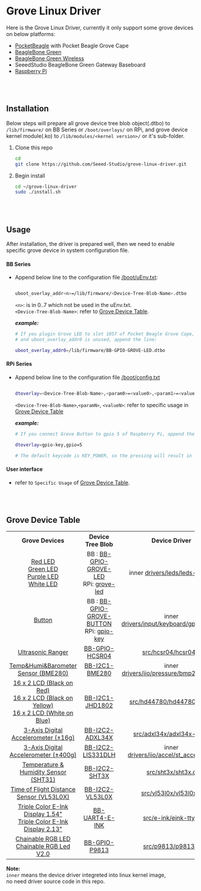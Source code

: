 Grove Linux Driver
==================

  Here is the Grove Linux Driver, currently it only support some grove devices on below platforms:
  - [PocketBeagle](https://beagleboard.org/pocket) with Pocket Beagle Grove Cape
  - [BeagleBone Green](https://www.seeedstudio.com/Grove-Cape-for-BeagleBone-Series-p-1718.html)
  - [BeagleBone Green Wireless](https://www.seeedstudio.com/BeagleBone-Green-Wireless-Development-Board-TI-AM335x-WiFi-B-p-2650.html)
  - SeeedStudio BeagleBone Green Gateway Baseboard
  - [Raspberry Pi](https://www.seeedstudio.com/category/Boards-c-17.html)



<br><br>
Installation
------------
  Below steps will prepare all grove device tree blob object(.dtbo) to
```/lib/firmware/``` on BB Series or ```/boot/overlays/``` on RPi,
and grove device kernel module(.ko) to ```/lib/modules/<kernel version>/``` or it's sub-folder.

1. Clone this repo

   ```bash
   cd
   git clone https://github.com/Seeed-Studio/grove-linux-driver.git
   ```

2. Begin install

   ```bash
   cd ~/grove-linux-driver
   sudo ./install.sh
   ```


<br><br>
Usage
-----
After installation, the driver is prepared well, then we need to enable specific
grove device in system configuration file.

#### BB Series

* Append below line to the configuration file
  [/boot/uEnv.txt](https://elinux.org/Beagleboard:BeagleBoneBlack_Debian#U-Boot_Overlays):

  ```bash

  uboot_overlay_addr<n>=/lib/firmware/<Device-Tree-Blob-Name>.dtbo
  
  ```
  ```<n>```: is in 0..7 which not be used in the uEnv.txt.  <br>
  ```<Device-Tree-Blob-Name>```: refer to [Grove Device Table](#grove-device-table).

  ***example:***


  ```bash
  # If you plugin Grove LED to slot 1057 of Pocket Beagle Grove Cape, 
  # and uboot_overlay_addr0 is unused, append the line:

  uboot_overlay_addr0=/lib/firmware/BB-GPIO-GROVE-LED.dtbo

  ```

#### RPi Series

* Append below line to the configuration file
  [/boot/config.txt](https://github.com/raspberrypi/linux/blob/rpi-4.14.y/arch/arm/boot/dts/overlays/README)

  ```bash
  
  dtoverlay=<Device-Tree-Blob-Name>,<param0>=<value0>,<param1>=<value1>,...
  
  ```
  ```<Device-Tree-Blob-Name>```,```<paramN>```, ```<valueN>```:
  refer to specific usage in [Grove Device Table](#grove-device-table)

  ***example:***


  ```bash
  # If you connect Grove Button to gpio 5 of Raspberry Pi, append the line:
  
  dtoverlay=gpio-key,gpio=5
  
  # The default keycode is KEY_POWER, so the pressing will result in a power off.
  ```


#### User interface
* refer to ```Specific Usage``` of [Grove Device Table](#grove-device-table).



<br><br>
Grove Device Table
------------------
<div>
  <table border="0">
    <tr align="center">
      <th>Grove Devices</th>
      <th>Device Tree Blob</th>
      <th>Device Driver</th>
      <th>Specific Usage</th>
    </tr>
    <tr align="center">
      <td>
        <a href="https://www.seeedstudio.com/Grove-Red-LED-p-1142.html">Red LED</a><br>
        <a href="https://www.seeedstudio.com/Grove-Green-LED-p-1144.html">Green LED</a><br>
        <a href="https://www.seeedstudio.com/Grove-Purple-LED-3m-p-1143.html">Purple LED</a><br>
        <a href="https://www.seeedstudio.com/Grove-White-LED-p-1140.html">White LED</a>
      </td>
      <td>
        BB : <a href="dts/bbb/BB-GPIO-GROVE-LED.dts">BB-GPIO-GROVE-LED</a><br>
        RPi: <a href="dts/rpi/grove-led-overlay.dts">grove-led</a>
      </td>
      <td>inner <a href="https://github.com/beagleboard/linux/blob/master/drivers/leds/leds-gpio.c">drivers/leds/leds-gpio.c</a></td>
      <td><a href="src/grove-led/README.md">Click</a></td>
    </tr>
    <tr align="center">
      <td><a href="https://www.seeedstudio.com/s/Grove-Button-p-766.html">Button</a></td>
      <td>
        BB : <a href="dts/bbb/BB-GPIO-GROVE-BUTTON.dts">BB-GPIO-GROVE-BUTTON</a><br>
        RPi: <a href="https://github.com/raspberrypi/linux/blob/rpi-4.14.y/arch/arm/boot/dts/overlays/gpio-key-overlay.dts">gpio-key</a>
      </td>
      <td>inner <a href="https://github.com/beagleboard/linux/blob/master/drivers/input/keyboard/gpio_keys.c">drivers/input/keyboard/gpio_keys.c</a></td>
      <td><a href="src/grove-button/README.md">Click</a></td>
    </tr>
    <tr align="center">
      <td><a href="https://www.seeedstudio.com/Grove-Ultrasonic-Ranger-p-960.html">Ultrasonic Ranger</a></td>
      <td><a href="dts/bbb/BB-GPIO-HCSR04.dts">BB-GPIO-HCSR04</a></td>
      <td><a href="src/hcsr04/hcsr04.c">src/hcsr04/hcsr04.c</a></td>
      <td><a href="src/hcsr04/README.md">Click</a></td>
    </tr>
    <tr align="center">
      <td><a href="https://www.seeedstudio.com/Grove-Temp-Humi-Barometer-Sensor-BME280-p-2653.html">Temp&Humi&Barometer Sensor (BME280)</a></td>
      <td><a href="dts/bbb/BB-I2C1-BME280.dts">BB-I2C1-BME280</a></td>
      <td>inner <a href="https://github.com/beagleboard/linux/blob/master/drivers/iio/pressure/bmp280-i2c.c">drivers/iio/pressure/bmp280-i2c.c</a></td>
      <td><a href="src/bme280/README.md">Click</a></td>
    </tr>
    <tr align="center">
      <td>
        <a href="https://www.seeedstudio.com/Grove-16-x-2-LCD-Black-on-Red-p-3197.html">16 x 2 LCD (Black on Red)</a><br>
        <a href="https://www.seeedstudio.com/Grove-16-x-2-LCD-Black-on-Yellow-p-3198.html">16 x 2 LCD (Black on Yellow)</a><br>
        <a href="https://www.seeedstudio.com/Grove-16-x-2-LCD-White-on-Blue-p-3196.html">16 x 2 LCD (White on Blue)</a>
      </td>
      <td><a href="dts/bbb/BB-I2C1-JHD1802.dts">BB-I2C1-JHD1802</a></td>
      <td><a href="src/hd44780/hd44780-i2c.c">src/hd44780/hd44780-i2c.c</a></td>
      <td><a href="src/hd44780/README.md">Click</a></td>
    </tr>
    <tr align="center">
      <td><a href="https://www.seeedstudio.com/Grove-3-Axis-Digital-Accelerometer-16-p-1156.html">3-Axis Digital Accelerometer (±16g)</a></td>
      <td><a href="dts/bbb/BB-I2C2-ADXL34X.dts">BB-I2C2-ADXL34X</a></td>
      <td><a href="src/adxl34x/adxl34x-i2c.c">src/adxl34x/adxl34x-i2c.c</a></td>
      <td><a href="src/adxl34x/README.md">Click</a></td>
    </tr>
    <tr align="center">
      <td><a href="https://www.seeedstudio.com/Grove-3-Axis-Digital-Accelerometer-400-p-1897.html">3-Axis Digital Accelerometer (±400g)</a></td>
      <td><a href="dts/bbb/BB-I2C2-LIS331DLH.dts">BB-I2C2-LIS331DLH</a></td>
      <td>inner <a href="https://github.com/beagleboard/linux/blob/master/drivers/iio/accel/st_accel_i2c.c">drivers/iio/accel/st_accel_i2c.c</a></td>
      <td><a href="src/lis3lv02d/README.md">Click</a></td>
    </tr>
    <tr align="center">
      <td><a href="https://www.seeedstudio.com/Grove-Temperature-Humidity-Sensor-SHT31-p-2655.html">Temperature & Humidity Sensor (SHT31)</a></td>
      <td><a href="dts/bbb/BB-I2C2-SHT3X.dts">BB-I2C2-SHT3X</a></td>
      <td><a href="src/sht3x/sht3x.c">src/sht3x/sht3x.c</a></td>
      <td><a href="src/sht3x/README.md">Click</a></td>
    </tr>
    <tr align="center">
      <td><a href="https://www.seeedstudio.com/Grove-Time-of-Flight-Distance-Sensor-VL53L0-p-3086.html">Time of Flight Distance Sensor (VL53L0X)</a></td>
      <td><a href="dts/bbb/BB-I2C2-VL53L0X.dts">BB-I2C2-VL53L0X</a></td>
      <td><a href="src/vl53l0x/vl53l0x.c">src/vl53l0x/vl53l0x.c</a></td>
      <td><a href="src/vl53l0x/Readme.md">Click</a></td>   
    </tr>
    <tr align="center">
      <td>
        <a href="https://www.seeedstudio.com/Grove-Triple-Color-E-Ink-Display-1-54-p-2890.html">Triple Color E-Ink Display 1.54"</a><br>
        <a href="https://www.seeedstudio.com/Grove-Triple-Color-E-Ink-Display-2-13-p-2889.html">Triple Color E-Ink Display 2.13"</a><br>
      </td>
      <td><a href="dts/bbb/BB-UART4-E-INK.dts">BB-UART4-E-INK</a></td>
      <td><a href="src/e-ink/eink-tty.c">src/e-ink/eink-tty.c</a></td>
      <td></td>
    </tr>
    <tr align="center">
      <td>
        <a href="https://www.seeedstudio.com/Grove-Chainable-RGB-LED-p-850.html">Chainable RGB LED</a><br>
        <a href="https://www.seeedstudio.com/Grove-Chainable-RGB-Led-V2-0.html">Chainable RGB Led V2.0</a><br>
      </td>
      <td><a href="dts/bbb/BB-GPIO-P9813.dts">BB-GPIO-P9813</a></td>
      <td><a href="src/p9813/p9813.c">src/p9813/p9813.c</a></td>
      <td><a href="src/p9813/README.md">Click</a></td>
    </tr>
  </table>
</div>

**Note:**  
  ```inner``` means the device driver integreted into linux kernel image,  
no need driver source code in this repo.
